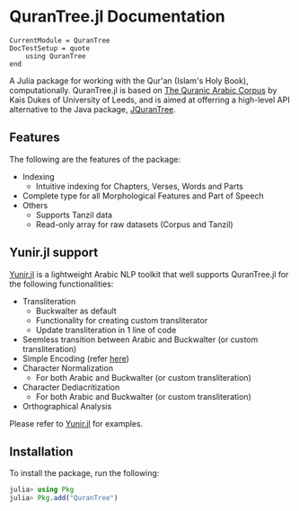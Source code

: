 # QuranTree.jl Documentation

```@meta
CurrentModule = QuranTree
DocTestSetup = quote
    using QuranTree
end
```
A Julia package for working with the Qur'an (Islam's Holy Book), computationally. QuranTree.jl is based on [The Quranic Arabic Corpus](https://corpus.quran.com/) by Kais Dukes of University of Leeds, and is aimed at offerring a high-level API alternative to the Java package, [JQuranTree](https://corpus.quran.com/java/overview.jsp). 

## Features
The following are the features of the package:

 * Indexing
    * Intuitive indexing for Chapters, Verses, Words and Parts
 * Complete type for all Morphological Features and Part of Speech
 * Others
    * Supports Tanzil data
    * Read-only array for raw datasets (Corpus and Tanzil)

## Yunir.jl support
[Yunir.jl](https://github.com/alstat/Yunir.jl) is a lightweight Arabic NLP toolkit that well supports QuranTree.jl for the following functionalities:

 * Transliteration
    * Buckwalter as default
    * Functionality for creating custom transliterator
    * Update transliteration in 1 line of code
 * Seemless transition between Arabic and Buckwalter (or custom transliteration)
 * Simple Encoding (refer [here](https://corpus.quran.com/java/simpleencoding.jsp))
 * Character Normalization
    * For both Arabic and Buckwalter (or custom transliteration)
 * Character Dediacritization
    * For both Arabic and Buckwalter (or custom transliteration)
 * Orthographical Analysis
 
Please refer to [Yunir.jl](https://github.com/alstat/Yunir.jl) for examples.

## Installation
To install the package, run the following:
```julia
julia> using Pkg
julia> Pkg.add("QuranTree")
```